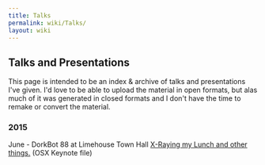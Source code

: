 ```yaml
---
title: Talks
permalink: wiki/Talks/
layout: wiki
---
```


Talks and Presentations
-----------------------

This page is intended to be an index & archive of talks and
presentations I've given. I'd love to be able to upload the material in
open formats, but alas much of it was generated in closed formats and I
don't have the time to remake or convert the material.

### 2015

June - DorkBot 88 at Limehouse Town Hall [X-Raying my Lunch and other
things.](https://www.dropbox.com/sh/m6jguavi28plzii/AADR-i-WwxFcyOvsx6xizJHqa?dl=0)
(OSX Keynote file)
